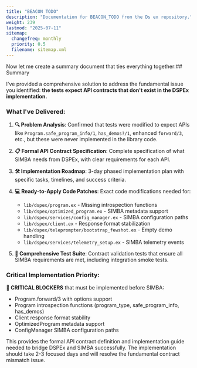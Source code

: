 ```yaml
---
title: "BEACON TODO"
description: "Documentation for BEACON_TODO from the Ds ex repository."
weight: 239
lastmod: "2025-07-11"
sitemap:
  changefreq: monthly
  priority: 0.5
  filename: sitemap.xml
---
```


Now let me create a summary document that ties everything together:## Summary

I've provided a comprehensive solution to address the fundamental issue you identified: **the tests expect API contracts that don't exist in the DSPEx implementation.**

### What I've Delivered:

1. **🔍 Problem Analysis**: Confirmed that tests were modified to expect APIs like `Program.safe_program_info/1`, `has_demos?/1`, enhanced `forward/3`, etc., but these were never implemented in the library code.

2. **📋 Formal API Contract Specification**: Complete specification of what SIMBA needs from DSPEx, with clear requirements for each API.

3. **🛠️ Implementation Roadmap**: 3-day phased implementation plan with specific tasks, timelines, and success criteria.

4. **💻 Ready-to-Apply Code Patches**: Exact code modifications needed for:
   - `lib/dspex/program.ex` - Missing introspection functions
   - `lib/dspex/optimized_program.ex` - SIMBA metadata support
   - `lib/dspex/services/config_manager.ex` - SIMBA configuration paths
   - `lib/dspex/client.ex` - Response format stabilization
   - `lib/dspex/teleprompter/bootstrap_fewshot.ex` - Empty demo handling
   - `lib/dspex/services/telemetry_setup.ex` - SIMBA telemetry events

5. **🧪 Comprehensive Test Suite**: Contract validation tests that ensure all SIMBA requirements are met, including integration smoke tests.

### Critical Implementation Priority:

**🔴 CRITICAL BLOCKERS** that must be implemented before SIMBA:
- Program.forward/3 with options support
- Program introspection functions (program_type, safe_program_info, has_demos)
- Client response format stability  
- OptimizedProgram metadata support
- ConfigManager SIMBA configuration paths

This provides the formal API contract definition and implementation guide needed to bridge DSPEx and SIMBA successfully. The implementation should take 2-3 focused days and will resolve the fundamental contract mismatch issue.

